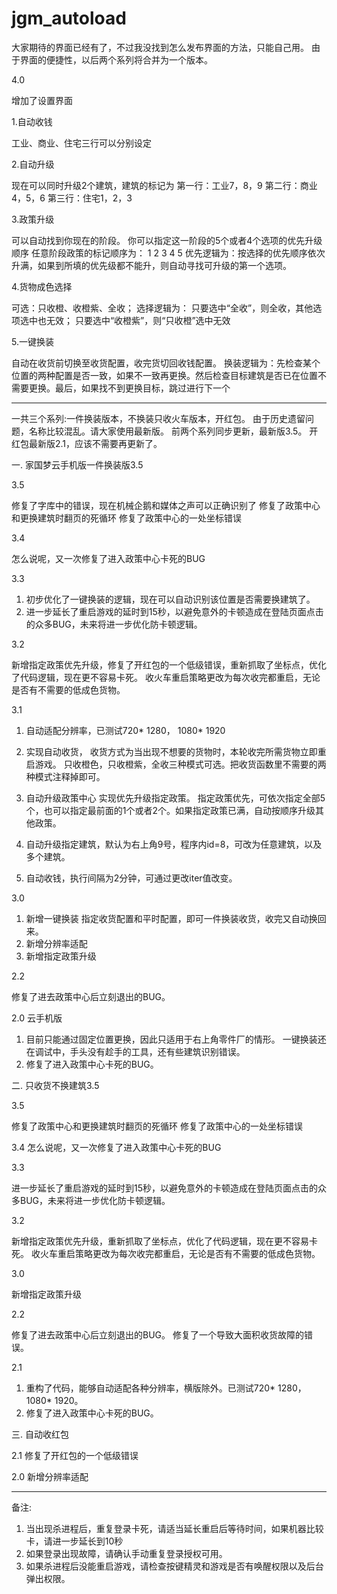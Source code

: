 # jgm_autoload
大家期待的界面已经有了，不过我没找到怎么发布界面的方法，只能自己用。
由于界面的便捷性，以后两个系列将合并为一个版本。

4.0

增加了设置界面

1.自动收钱

工业、商业、住宅三行可以分别设定

2.自动升级

现在可以同时升级2个建筑，建筑的标记为
第一行：工业7，8，9
第二行：商业4，5，6
第三行：住宅1，2，3

3.政策升级

可以自动找到你现在的阶段。
你可以指定这一阶段的5个或者4个选项的优先升级顺序
任意阶段政策的标记顺序为：
1 2
3 4
5
优先逻辑为：按选择的优先顺序依次升满，如果到所填的优先级都不能升，则自动寻找可升级的第一个选项。

4.货物成色选择

可选：只收橙、收橙紫、全收；
选择逻辑为：
只要选中“全收”，则全收，其他选项选中也无效；
只要选中“收橙紫”，则“只收橙”选中无效

5.一键换装

自动在收货前切换至收货配置，收完货切回收钱配置。
换装逻辑为：先检查某个位置的两种配置是否一致，如果不一致再更换。然后检查目标建筑是否已在位置不需要更换。最后，如果找不到更换目标，跳过进行下一个

*********************************************************

一共三个系列:一件换装版本，不换装只收火车版本，开红包。
由于历史遗留问题，名称比较混乱。请大家使用最新版。
前两个系列同步更新，最新版3.5。
开红包最新版2.1，应该不需要再更新了。

一. 家国梦云手机版一件换装版3.5

3.5

修复了字库中的错误，现在机械企鹅和媒体之声可以正确识别了
修复了政策中心和更换建筑时翻页的死循环
修复了政策中心的一处坐标错误

3.4

怎么说呢，又一次修复了进入政策中心卡死的BUG

3.3 

1. 初步优化了一键换装的逻辑，现在可以自动识别该位置是否需要换建筑了。
2. 进一步延长了重启游戏的延时到15秒，以避免意外的卡顿造成在登陆页面点击的众多BUG，未来将进一步优化防卡顿逻辑。


3.2 

新增指定政策优先升级，修复了开红包的一个低级错误，重新抓取了坐标点，优化了代码逻辑，现在更不容易卡死。
收火车重启策略更改为每次收完都重启，无论是否有不需要的低成色货物。

3.1

1. 自动适配分辨率，已测试720* 1280， 1080* 1920
2. 实现自动收货，
收货方式为当出现不想要的货物时，本轮收完所需货物立即重启游戏。
只收橙色，只收橙紫，全收三种模式可选。把收货函数里不需要的两种模式注释掉即可。

3. 自动升级政策中心
实现优先升级指定政策。
指定政策优先，可依次指定全部5个，也可以指定最前面的1个或者2个。如果指定政策已满，自动按顺序升级其他政策。

4. 自动升级指定建筑，默认为右上角9号，程序内id=8，可改为任意建筑，以及多个建筑。
5. 自动收钱，执行间隔为2分钟，可通过更改iter值改变。

3.0 

1. 新增一键换装
指定收货配置和平时配置，即可一件换装收货，收完又自动换回来。
2. 新增分辨率适配
3. 新增指定政策升级

2.2 

修复了进去政策中心后立刻退出的BUG。

2.0 
云手机版

1. 目前只能通过固定位置更换，因此只适用于右上角零件厂的情形。
一键换装还在调试中，手头没有趁手的工具，还有些建筑识别错误。
2. 修复了进入政策中心卡死的BUG。

二. 只收货不换建筑3.5

3.5

修复了政策中心和更换建筑时翻页的死循环
修复了政策中心的一处坐标错误

3.4
怎么说呢，又一次修复了进入政策中心卡死的BUG

3.3

进一步延长了重启游戏的延时到15秒，以避免意外的卡顿造成在登陆页面点击的众多BUG，未来将进一步优化防卡顿逻辑。


3.2

新增指定政策优先升级，重新抓取了坐标点，优化了代码逻辑，现在更不容易卡死。
收火车重启策略更改为每次收完都重启，无论是否有不需要的低成色货物。

3.0

新增指定政策升级

2.2

修复了进去政策中心后立刻退出的BUG。
修复了一个导致大面积收货故障的错误。

2.1

1. 重构了代码，能够自动适配各种分辨率，横版除外。已测试720* 1280， 1080* 1920。
2. 修复了进入政策中心卡死的BUG。

三. 自动收红包

2.1
修复了开红包的一个低级错误

2.0
新增分辨率适配
******************************************************
备注:
1. 当出现杀进程后，重复登录卡死，请适当延长重启后等待时间，如果机器比较卡，请进一步延长到10秒
2. 如果登录出现故障，请确认手动重复登录授权可用。
3. 如果杀进程后没能重启游戏，请检查按键精灵和游戏是否有唤醒权限以及后台弹出权限。
